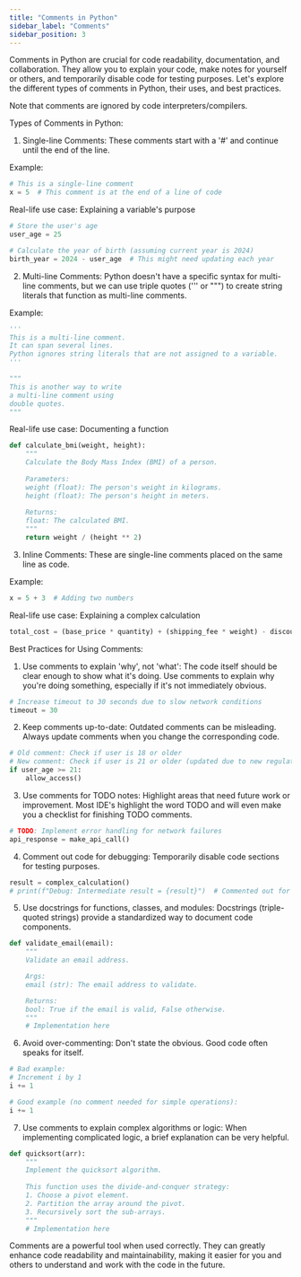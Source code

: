 ```yaml
---
title: "Comments in Python"
sidebar_label: "Comments"
sidebar_position: 3
---
```


Comments in Python are crucial for code readability, documentation, and collaboration. They allow you to explain your code, make notes for yourself or others, and temporarily disable code for testing purposes. Let's explore the different types of comments in Python, their uses, and best practices.

Note that comments are ignored by code interpreters/compilers.

Types of Comments in Python:

1. Single-line Comments:
These comments start with a '#' and continue until the end of the line.

Example:
```python
# This is a single-line comment
x = 5  # This comment is at the end of a line of code
```

Real-life use case: Explaining a variable's purpose
```python
# Store the user's age
user_age = 25

# Calculate the year of birth (assuming current year is 2024)
birth_year = 2024 - user_age  # This might need updating each year
```

2. Multi-line Comments:
Python doesn't have a specific syntax for multi-line comments, but we can use triple quotes (''' or """) to create string literals that function as multi-line comments.

Example:
```python
'''
This is a multi-line comment.
It can span several lines.
Python ignores string literals that are not assigned to a variable.
'''

"""
This is another way to write
a multi-line comment using
double quotes.
"""
```

Real-life use case: Documenting a function
```python
def calculate_bmi(weight, height):
    """
    Calculate the Body Mass Index (BMI) of a person.
    
    Parameters:
    weight (float): The person's weight in kilograms.
    height (float): The person's height in meters.
    
    Returns:
    float: The calculated BMI.
    """
    return weight / (height ** 2)
```

3. Inline Comments:
These are single-line comments placed on the same line as code.

Example:
```python
x = 5 + 3  # Adding two numbers
```

Real-life use case: Explaining a complex calculation
```python
total_cost = (base_price * quantity) + (shipping_fee * weight) - discount  # Calculate total including shipping and discount
```

Best Practices for Using Comments:

1. Use comments to explain 'why', not 'what':
The code itself should be clear enough to show what it's doing. Use comments to explain why you're doing something, especially if it's not immediately obvious.

```python
# Increase timeout to 30 seconds due to slow network conditions
timeout = 30
```

2. Keep comments up-to-date:
Outdated comments can be misleading. Always update comments when you change the corresponding code.

```python
# Old comment: Check if user is 18 or older
# New comment: Check if user is 21 or older (updated due to new regulations)
if user_age >= 21:
    allow_access()
```

3. Use comments for TODO notes:
Highlight areas that need future work or improvement. Most IDE's highlight the word TODO and will even make you a checklist for finishing TODO comments.

```python
# TODO: Implement error handling for network failures
api_response = make_api_call()
```

4. Comment out code for debugging:
Temporarily disable code sections for testing purposes.

```python
result = complex_calculation()
# print(f"Debug: Intermediate result = {result}")  # Commented out for production
```

5. Use docstrings for functions, classes, and modules:
Docstrings (triple-quoted strings) provide a standardized way to document code components.

```python
def validate_email(email):
    """
    Validate an email address.

    Args:
    email (str): The email address to validate.

    Returns:
    bool: True if the email is valid, False otherwise.
    """
    # Implementation here
```

6. Avoid over-commenting:
Don't state the obvious. Good code often speaks for itself.

```python
# Bad example:
# Increment i by 1
i += 1

# Good example (no comment needed for simple operations):
i += 1
```

7. Use comments to explain complex algorithms or logic:
When implementing complicated logic, a brief explanation can be very helpful.

```python
def quicksort(arr):
    """
    Implement the quicksort algorithm.
    
    This function uses the divide-and-conquer strategy:
    1. Choose a pivot element.
    2. Partition the array around the pivot.
    3. Recursively sort the sub-arrays.
    """
    # Implementation here
```

Comments are a powerful tool when used correctly. They can greatly enhance code readability and maintainability, making it easier for you and others to understand and work with the code in the future.